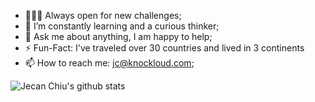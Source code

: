 - 👨🏽‍💻 Always open for new challenges;
- 🌱 I’m constantly learning and a curious thinker; 
- 💬 Ask me about anything, I am happy to help;
- ⚡️ Fun-Fact: I've traveled over 30 countries and lived in 3 continents
- 📫 How to reach me: jc@knockloud.com;

![Jecan Chiu's github stats](https://readmestats.999857.xyz/api?username=adronitis&count_private=true&show_icons=true)

